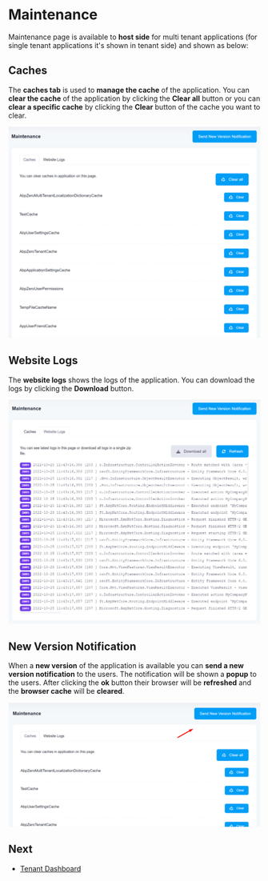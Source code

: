 # Maintenance

Maintenance page is available to **host side** for multi tenant applications (for single tenant applications it's shown in tenant side) and shown as below:

## Caches

The **caches tab** is used to **manage the cache** of the application. You can **clear the cache** of the application by clicking the **Clear all** button or you can **clear a specific cache** by clicking the **Clear** button of the cache you want to clear.

![Cache](images/maintenance-cache-2.png)

## Website Logs

The **website logs** shows the logs of the application. You can download the logs by clicking the **Download** button.

![Website logs](images/maintenance-logs-2.png)

## New Version Notification

When a **new version** of the application is available you can **send a new version notification** to the users.  The notification will be shown a **popup** to the users. After clicking the **ok** button their browser will be **refreshed** and the **browser cache** will be **cleared**.

![New version notification](images/new-version-notification.png)

## Next

- [Tenant Dashboard](Features-Mvc-Core-Tenant-Dashboard)
